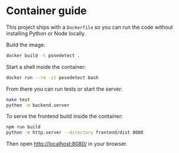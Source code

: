 # Container guide

This project ships with a `Dockerfile` so you can run the code without
installing Python or Node locally.

Build the image:

```bash
docker build -t posedetect .
```

Start a shell inside the container:

```bash
docker run --rm -it posedetect bash
```

From there you can run tests or start the server:

```bash
make test
python -m backend.server
```

To serve the frontend build inside the container:

```bash
npm run build
python -m http.server --directory frontend/dist 8080
```

Then open <http://localhost:8080/> in your browser.
